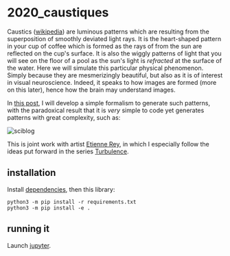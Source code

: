 # 2020_caustiques

Caustics ([wikipedia](https://en.wikipedia.org/wiki/Caustic_(optics))) are luminous patterns which are resulting from the superposition of smoothly deviated light rays. It is the heart-shaped pattern in your cup of coffee which is formed as the rays of from the sun are reflected on the cup's surface. It is also the wiggly patterns of light that you will see on the floor of a pool as the sun's light is *refracted* at the surface of the water. Here we will simulate this particular physical phenomenon. Simply because they are mesmerizingly beautiful, but also as it is of interest in visual neuroscience. Indeed, it speaks to how images are formed (more on this later), hence how the brain may understand images.

In [this post](https://laurentperrinet.github.io/sciblog/posts/2020-06-19-caustic-optics.html), I will develop a simple formalism to generate such patterns, with the paradoxical result that it is *very* simple to code yet generates patterns with great complexity, such as:

![sciblog](https://laurentperrinet.github.io/sciblog/files/2020-06-19_caustique/2020-06-19_caustique.gif)

This is joint work with artist [Etienne Rey](https://laurentperrinet.github.io/authors/etienne-rey/), in which I especially follow the ideas put forward in the series [Turbulence](http://ondesparalleles.org/projets/turbulences/).

## installation

Install [dependencies](https://pip.pypa.io/en/stable/user_guide/#requirements-files), then this library:

```
python3 -m pip install -r requirements.txt
python3 -m pip install -e .
```
## running it

Launch [jupyter](https://jupyter.org/).
